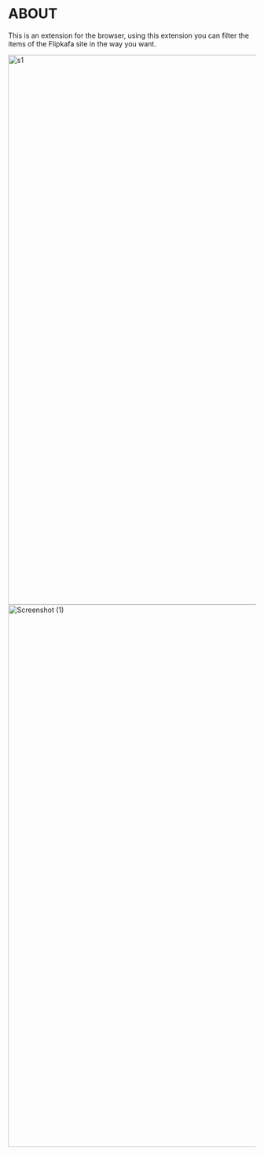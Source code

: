 # ABOUT
This is an extension for the browser, using this extension you can filter the items of the Flipkafa site in the way you want.

<img width="1118" alt="s1" src="https://github.com/mohammadhosseinTZ/chromeExtensions/assets/146634977/80b208e4-74ac-4b20-bd3d-82f9045e435a"/>

<img width="1103" alt="Screenshot (1)" src="https://github.com/mohammadhosseinTZ/chromeExtensions/assets/146634977/be6302b3-40f5-4c15-8c2f-e2e10c6b0a12">
